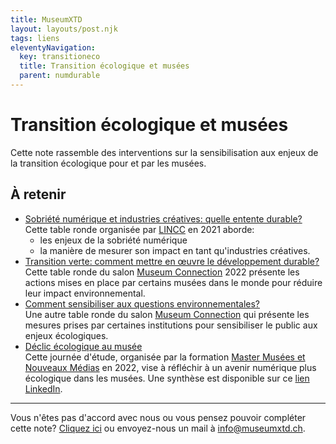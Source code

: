```yaml
---
title: MuseumXTD
layout: layouts/post.njk
tags: liens
eleventyNavigation:
  key: transitioneco
  title: Transition écologique et musées
  parent: numdurable
---
```

# Transition écologique et musées
Cette note rassemble des interventions sur la sensibilisation aux enjeux de la transition écologique pour et par les musées. 

## À retenir
- [Sobriété numérique et industries créatives: quelle entente durable?](https://www.youtube.com/watch?v=8-qzPRBDdkg&ab_channel=CultureLink)   
  Cette table ronde organisée par [LINCC](https://lincc.parisandco.paris/) en 2021 aborde:
  - les enjeux de la sobriété numérique
  - la manière de mesurer son impact en tant qu'industries créatives. 
- [Transition verte: comment mettre en œuvre le développement durable?](https://www.museumconnections.com/archives-2022__trashed/retour-sur-museum-connections-2022/transition-verte/)     
   Cette table ronde du salon [Museum Connection](https://www.museumconnections.com/) 2022 présente les actions mises en place par certains musées dans le monde pour réduire leur impact environnemental. 
- [Comment sensibiliser aux questions environnementales?](https://www.museumconnections.com/archives-2022__trashed/retour-sur-museum-connections-2022/questions-environnementales/)     
  Une autre table ronde du salon [Museum Connection](https://www.museumconnections.com/) qui présente les mesures prises par certaines institutions pour sensibiliser le public aux enjeux écologiques. 
 - [Déclic écologique au musée](https://www.youtube.com/watch?v=1rhWOl1tO-s&ab_channel=MasterMus%C3%A9esetNouveauxM%C3%A9dias)    
   Cette journée d'étude, organisée par la formation [Master Musées et Nouveaux Médias](http://www.univ-paris3.fr/master-musees-et-nouveaux-medias-br-mention-direction-de-projets-ou-d-etablissements-culturels-538471.kjsp) en 2022, vise à réfléchir à un avenir numérique plus écologique dans les musées. Une synthèse est disponible sur ce [lien LinkedIn](https://www.linkedin.com/feed/update/urn:li:activity:6926147033812619264/). 

---- 

Vous n'êtes pas d'accord avec nous ou vous pensez pouvoir compléter cette note? [Cliquez ici](https://6e13e580.sibforms.com/serve/MUIEAJex9Gqy_GXlFogQqcGyYVXOZFFX8aHrYfffBiqjakg6wRCQTSUlxrpSXVkD6QEDI5CcmfGJhrDrkka2x7JvV-3YTESgygGo3Kq7DH-XD64whZr_JzkZgiL5lqiCeG3yKwBPjHJ6fyObFfcWQmqXpGkXQ3Ah4sgQV2mUjiMQ2hUe8pnjyP1gOywBca-q4MvmvdSwfxEFpgHr) ou envoyez-nous un mail à [info@museumxtd.ch](mailto:info@museumxtd.ch).
